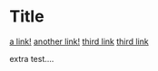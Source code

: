 # Title

[a link!](https://something.com)
[another link!](some-page.html)
[third link]()
[third link](www.google.com/(test))

extra test....